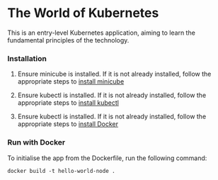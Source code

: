 # The World of Kubernetes

This is an entry-level Kubernetes application, aiming to learn the fundamental principles of the technology.

### Installation

1. Ensure minicube is installed. If it is not already installed, follow the appropriate steps to [install minicube](https://minikube.sigs.k8s.io/docs/start/)

2. Ensure kubectl is installed. If it is not already installed, follow the appropriate steps to [install kubectl](https://kubernetes.io/docs/tasks/tools/)

3. Ensure kubectl is installed. If it is not already installed, follow the appropriate steps to [install Docker](https://docs.docker.com/get-docker/)

### Run with Docker

To initialise the app from the Dockerfile, run the following command:

```
docker build -t hello-world-node .
```
